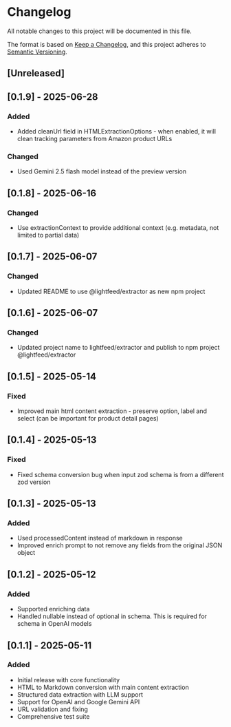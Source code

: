# Changelog

All notable changes to this project will be documented in this file.

The format is based on [Keep a Changelog](https://keepachangelog.com/en/1.0.0/),
and this project adheres to [Semantic Versioning](https://semver.org/spec/v2.0.0.html).

## [Unreleased]

## [0.1.9] - 2025-06-28

### Added
- Added cleanUrl field in HTMLExtractionOptions - when enabled, it will clean tracking parameters from Amazon product URLs

### Changed
- Used Gemini 2.5 flash model instead of the preview version

## [0.1.8] - 2025-06-16

### Changed
- Use extractionContext to provide additional context (e.g. metadata, not limited to partial data)

## [0.1.7] - 2025-06-07

### Changed
- Updated README to use @lightfeed/extractor as new npm project

## [0.1.6] - 2025-06-07

### Changed
- Updated project name to lightfeed/extractor and publish to npm project @lightfeed/extractor

## [0.1.5] - 2025-05-14

### Fixed
- Improved main html content extraction - preserve option, label and select (can be important for product detail pages)

## [0.1.4] - 2025-05-13

### Fixed
- Fixed schema conversion bug when input zod schema is from a different zod version

## [0.1.3] - 2025-05-13

### Added
- Used processedContent instead of markdown in response
- Improved enrich prompt to not remove any fields from the original JSON object

## [0.1.2] - 2025-05-12

### Added
- Supported enriching data
- Handled nullable instead of optional in schema. This is required for schema in OpenAI models

## [0.1.1] - 2025-05-11

### Added
- Initial release with core functionality
- HTML to Markdown conversion with main content extraction
- Structured data extraction with LLM support
- Support for OpenAI and Google Gemini API
- URL validation and fixing
- Comprehensive test suite
